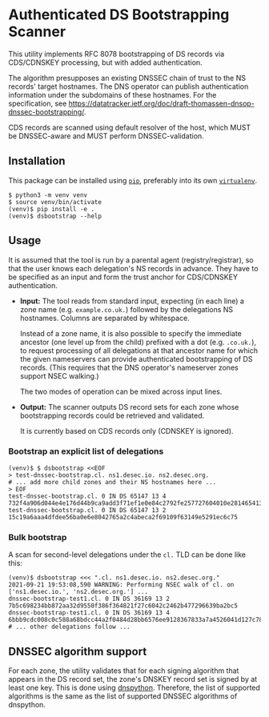 # Authenticated DS Bootstrapping Scanner

This utility implements RFC 8078 bootstrapping of DS records via CDS/CDNSKEY
processing, but with added authentication.

The algorithm presupposes an existing DNSSEC chain of trust to the NS
records' target hostnames.
The DNS operator can publish authentication information under the subdomains
of these hostnames.
For the specification, see
https://datatracker.ietf.org/doc/draft-thomassen-dnsop-dnssec-bootstrapping/.

CDS records are scanned using default resolver of the host, which MUST be
DNSSEC-aware and MUST perform DNSSEC-validation.


## Installation

This package can be installed using [`pip`](https://pypi.org/project/pip/),
preferably into its own
[`virtualenv`](https://docs.python.org/3/tutorial/venv.html).

    $ python3 -m venv venv
    $ source venv/bin/activate
    (venv)$ pip install -e .
    (venv)$ dsbootstrap --help


## Usage

It is assumed that the tool is run by a parental agent (registry/registrar),
so that the user knows each delegation's NS records in advance.
They have to be specified as an input and form the trust anchor for
CDS/CDNSKEY authentication.

- **Input:**
  The tool reads from standard input, expecting (in each line) a zone name
  (e.g. `example.co.uk.`) followed by the delegations NS hostnames.
  Columns are separated by whitespace.

  Instead of a zone name, it is also possible to specify the immediate
  ancestor (one level up from the child) prefixed with a dot (e.g. `.co.uk.`),
  to request processing of all delegations at that ancestor name for which the
  given nameservers can provide authenticated bootstrapping of DS records.
  (This requires that the DNS operator's nameserver zones support NSEC
  walking.)

  The two modes of operation can be mixed across input lines.

- **Output:** The scanner outputs DS record sets for each zone whose
  bootstrapping records could be retrieved and validated.

  It is currently based on CDS records only (CDNSKEY is ignored).

### Bootstrap an explicit list of delegations

    (venv)$ $ dsbootstrap <<EOF
    > test-dnssec-bootstrap.cl. ns1.desec.io. ns2.desec.org.
    # ... add more child zones and their NS hostnames here ...
    > EOF
    test-dnssec-bootstrap.cl. 0 IN DS 65147 13 4 732f4a906d044e4e176d44b9ca9add3f71ef1e0e84c2792fe257727604010e2814654133defab56fc2fa7258100ffd27
    test-dnssec-bootstrap.cl. 0 IN DS 65147 13 2 15c19a6aaa4dfdee56ba0e6e8042765a2c4abeca2f69109f63149e5291ec6c75

### Bulk bootstrap

A scan for second-level delegations under the `cl.` TLD can be done like this:

    (venv)$ dsbootstrap <<< ".cl. ns1.desec.io. ns2.desec.org."
    2021-09-21 19:53:08,590 WARNING: Performing NSEC walk of cl. on ['ns1.desec.io.', 'ns2.desec.org.'] ...
    dnssec-bootstrap-test1.cl. 0 IN DS 36169 13 2 7b5c698234bb872aa32d9550f386f364821f27c6042c2462b477296639ba2bc5
    dnssec-bootstrap-test1.cl. 0 IN DS 36169 13 4 6bbb9cdc008c0c588a68bdcc44a2f0484d28bb6576ee9128367833a7a4526041d127c781b8b7eeb5d526e675c6af62eb
    # ... other delegations follow ...


## DNSSEC algorithm support

For each zone, the utility validates that for each signing algorithm that
appears in the DS record set, the zone's DNSKEY record set is signed by at
least one key.  This is done using [dnspython](https://www.dnspython.org/).
Therefore, the list of supported algorithms is the same as the list of
supported DNSSEC algorithms of dnspython.
